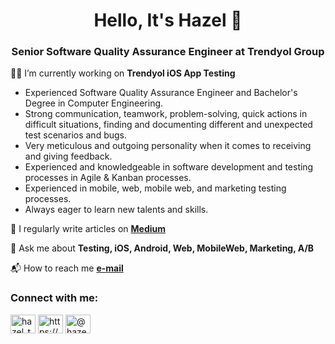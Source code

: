 <h1 align="center">Hello, It's Hazel 🙏 </h1>
<h3 align="center">Senior Software Quality Assurance Engineer at Trendyol Group</h3>

👩‍💻 I’m currently working on **Trendyol iOS App Testing**

- Experienced Software Quality Assurance Engineer and Bachelor's Degree in Computer Engineering.
- Strong communication, teamwork, problem-solving, quick actions in difficult situations, finding and documenting different and unexpected test scenarios and bugs.
- Very meticulous and outgoing personality when it comes to receiving and giving feedback.
- Experienced and knowledgeable in software development and testing processes in Agile & Kanban processes.
- Experienced in mobile, web, mobile web, and marketing testing processes.
- Always eager to learn new talents and skills.

📝 I regularly write articles on **[Medium](https://medium.com/@hazelturan78)**

💭 Ask me about **Testing, iOS, Android, Web, MobileWeb, Marketing, A/B**

📬 How to reach me **[e-mail](hazelturan78@gmail.com)**

<h3 align="left">Connect with me:</h3>
<p align="left">
<a href="https://twitter.com/hazel_turan78" target="blank"><img align="center" src="https://raw.githubusercontent.com/rahuldkjain/github-profile-readme-generator/master/src/images/icons/Social/twitter.svg" alt="hazel_turan78_" height="30" width="40" /></a>
<a href="https://www.linkedin.com/in/hazelturan/" target="blank"><img align="center" src="https://raw.githubusercontent.com/rahuldkjain/github-profile-readme-generator/master/src/images/icons/Social/linked-in-alt.svg" alt="https://www.linkedin.com/in/hazelturan/" height="30" width="40" /></a>
<a href="https://hazelturan78.medium.com/" target="blank"><img align="center" src="https://raw.githubusercontent.com/rahuldkjain/github-profile-readme-generator/master/src/images/icons/Social/medium.svg" alt="@hazeturan78" height="30" width="40" /></a>
</p>
